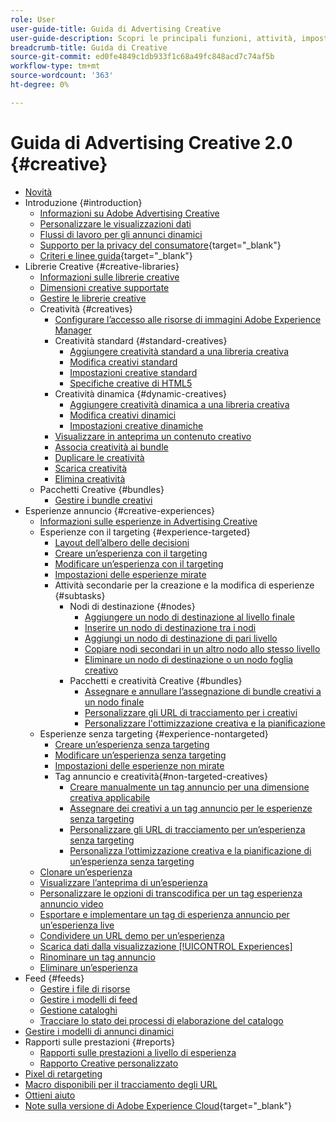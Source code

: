 ```yaml
---
role: User
user-guide-title: Guida di Advertising Creative
user-guide-description: Scopri le principali funzioni, attività, impostazioni e altre risorse necessarie per utilizzare Advertising Creative.
breadcrumb-title: Guida di Creative
source-git-commit: ed0fe4849c1db933f1c68a49fc848acd7c74af5b
workflow-type: tm+mt
source-wordcount: '363'
ht-degree: 0%

---
```



# Guida di Advertising Creative 2.0 {#creative}

+ [Novità](/help/creative/home.md)
+ Introduzione {#introduction}
   + [Informazioni su Adobe Advertising Creative](/help/creative/introduction/creative-about.md)
   + [Personalizzare le visualizzazioni dati](/help/creative/introduction/customize-data-views.md)
   + [Flussi di lavoro per gli annunci dinamici](/help/creative/introduction/workflow-dynamic-ads.md)
   + [Supporto per la privacy del consumatore](https://experienceleague.adobe.com/docs/advertising/privacy/home.html?lang=it){target="_blank"}<!-- This is a duplicate link to this file, so using an absolute link here instead of a relative link. Github doesn't allow duplicate links via relative links. -->
   + [Criteri e linee guida](https://experienceleague.adobe.com/docs/advertising/privacy/home.html?lang=it){target="_blank"}<!-- This is a duplicate link to this file, so using an absolute link here instead of a relative link. Github doesn't allow duplicate links via relative links. -->
+ Librerie Creative {#creative-libraries}
   + [Informazioni sulle librerie creative](/help/creative/creative-libraries/creative-libraries-about.md)
   + [Dimensioni creative supportate](/help/creative/creative-libraries/creative-sizes.md)
   + [Gestire le librerie creative](/help/creative/creative-libraries/creative-library-manage.md)
   + Creatività {#creatives}
      + [Configurare l’accesso alle risorse di immagini Adobe Experience Manager](/help/creative/creative-libraries/aem-assets-configure.md)
      + Creatività standard {#standard-creatives}
         + [Aggiungere creatività standard a una libreria creativa](/help/creative/creative-libraries/creative-add-standard.md)
         + [Modifica creativi standard](/help/creative/creative-libraries/creative-edit-standard.md)
         + [Impostazioni creative standard](/help/creative/creative-libraries/creative-settings-standard.md)
         + [Specifiche creative di HTML5](/help/creative/creative-libraries/html5-creative-specification.md)
      + Creatività dinamica {#dynamic-creatives}
         + [Aggiungere creatività dinamica a una libreria creativa](/help/creative/creative-libraries/creative-add-dynamic.md)
         + [Modifica creativi dinamici](/help/creative/creative-libraries/creative-edit-dynamic.md)
         + [Impostazioni creative dinamiche](/help/creative/creative-libraries/creative-settings-dynamic.md)
      + [Visualizzare in anteprima un contenuto creativo](/help/creative/creative-libraries/creative-preview.md)
      + [Associa creatività ai bundle](/help/creative/creative-libraries/creative-attach-detach-bundles.md)
      + [Duplicare le creatività](/help/creative/creative-libraries/creative-duplicate.md)
      + [Scarica creatività](/help/creative/creative-libraries/creative-download.md)
      + [Elimina creatività](/help/creative/creative-libraries/creative-delete.md)
   + Pacchetti Creative {#bundles}
      + [Gestire i bundle creativi](/help/creative/creative-libraries/bundle-manage.md)
+ Esperienze annuncio {#creative-experiences}
   + [Informazioni sulle esperienze in Advertising Creative](/help/creative/experiences/experience-about.md)
   + Esperienze con il targeting {#experience-targeted}
      + [Layout dell’albero delle decisioni](/help/creative/experiences/experience-decision-tree.md)
      + [Creare un’esperienza con il targeting](/help/creative/experiences/experience-create-targeting.md)
      + [Modificare un’esperienza con il targeting](/help/creative/experiences/experience-edit-targeting.md)
      + [Impostazioni delle esperienze mirate](/help/creative/experiences/experience-settings-targeting.md)
      + Attività secondarie per la creazione e la modifica di esperienze {#subtasks}
         + Nodi di destinazione {#nodes}
            + [Aggiungere un nodo di destinazione al livello finale](/help/creative/experiences/experience-target-node-add-final.md)
            + [Inserire un nodo di destinazione tra i nodi](/help/creative/experiences/experience-target-node-add-inner.md)
            + [Aggiungi un nodo di destinazione di pari livello](/help/creative/experiences/experience-target-node-add-sibling.md)
            + [Copiare nodi secondari in un altro nodo allo stesso livello](/help/creative/experiences/experience-target-node-copy.md)
            + [Eliminare un nodo di destinazione o un nodo foglia creativo](/help/creative/experiences/experience-target-node-delete.md)
         + Pacchetti e creatività Creative {#bundles}
            + [Assegnare e annullare l’assegnazione di bundle creativi a un nodo finale](/help/creative/experiences/experience-assign-creative-bundles.md)
            + [Personalizzare gli URL di tracciamento per i creativi](/help/creative/experiences/experience-tracking-urls-targeting.md)
            + [Personalizzare l&#39;ottimizzazione creativa e la pianificazione](/help/creative/experiences/experience-optimization-scheduling-targeting.md)
   + Esperienze senza targeting {#experience-nontargeted}
      + [Creare un’esperienza senza targeting](/help/creative/experiences/experience-create-no-targeting.md)
      + [Modificare un’esperienza senza targeting](/help/creative/experiences/experience-edit-no-targeting.md)
      + [Impostazioni delle esperienze non mirate](/help/creative/experiences/experience-settings-no-targeting.md)
      + Tag annuncio e creatività{#non-targeted-creatives}
         + [Creare manualmente un tag annuncio per una dimensione creativa applicabile](/help/creative/experiences/experience-tag-create-manually.md)
         + [Assegnare dei creativi a un tag annuncio per le esperienze senza targeting](/help/creative/experiences/experience-tag-assign-creatives.md)
         + [Personalizzare gli URL di tracciamento per un’esperienza senza targeting](/help/creative/experiences/experience-tracking-urls-no-targeting.md)
         + [Personalizza l’ottimizzazione creativa e la pianificazione di un’esperienza senza targeting](/help/creative/experiences/experience-optimization-scheduling-no-targeting.md)
   + [Clonare un’esperienza](/help/creative/experiences/experience-clone.md)
   + [Visualizzare l’anteprima di un’esperienza](/help/creative/experiences/experience-preview.md)
   + [Personalizzare le opzioni di transcodifica per un tag esperienza annuncio video](/help/creative/experiences/experience-tag-video-transcoding.md)
   + [Esportare e implementare un tag di esperienza annuncio per un’esperienza live](/help/creative/experiences/experience-tag-export.md)
   + [Condividere un URL demo per un’esperienza](/help/creative/experiences/experience-share-demo-url.md)
   + [Scarica dati dalla visualizzazione [!UICONTROL Experiences]](/help/creative/experiences/experience-download-view.md)
   + [Rinominare un tag annuncio](/help/creative/experiences/experience-tag-rename.md)
   + [Eliminare un’esperienza](/help/creative/experiences/experience-delete.md)
+ Feed {#feeds}
   + [Gestire i file di risorse](/help/creative/feeds/asset-manage.md)
   + [Gestire i modelli di feed](/help/creative/feeds/feed-template-manage.md)
   + [Gestione cataloghi](/help/creative/feeds/catalog-manage.md)
   + [Tracciare lo stato dei processi di elaborazione del catalogo](/help/creative/feeds/job-status-track.md)
+ [Gestire i modelli di annunci dinamici](/help/creative/ad-templates/ad-template-manage.md)
+ Rapporti sulle prestazioni {#reports}
   + [Rapporti sulle prestazioni a livello di esperienza](/help/creative/experiences/experience-performance-details.md)
   + [Rapporto Creative personalizzato](/help/creative/report-custom-creative.md)
+ [Pixel di retargeting](/help/creative/pixels/retargeting-pixel-manage.md)
+ [Macro disponibili per il tracciamento degli URL](/help/creative/creative-macros.md)
+ [Ottieni aiuto](/help/creative/get-help.md)
+ [Note sulla versione di Adobe Experience Cloud](https://experienceleague.adobe.com/docs/release-notes/experience-cloud/current.html?lang=it){target="_blank"}
